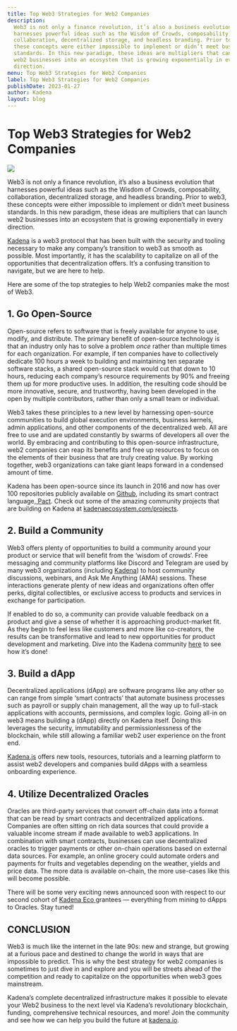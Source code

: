 ```yaml
---
title: Top Web3 Strategies for Web2 Companies
description:
  Web3 is not only a finance revolution, it’s also a business evolution that
  harnesses powerful ideas such as the Wisdom of Crowds, composability,
  collaboration, decentralized storage, and headless branding. Prior to web3,
  these concepts were either impossible to implement or didn’t meet business
  standards. In this new paradigm, these ideas are multipliers that can launch
  web2 businesses into an ecosystem that is growing exponentially in every
  direction.
menu: Top Web3 Strategies for Web2 Companies
label: Top Web3 Strategies for Web2 Companies
publishDate: 2023-01-27
author: Kadena
layout: blog
---
```


# Top Web3 Strategies for Web2 Companies

![](/assets/blog/1_AUUFCecs0s7MaKmMfKwPHQ.webp)

Web3 is not only a finance revolution, it’s also a business evolution that
harnesses powerful ideas such as the Wisdom of Crowds, composability,
collaboration, decentralized storage, and headless branding. Prior to web3,
these concepts were either impossible to implement or didn’t meet business
standards. In this new paradigm, these ideas are multipliers that can launch
web2 businesses into an ecosystem that is growing exponentially in every
direction.

[Kadena](https://kadena.io/) is a web3 protocol that has been built with the
security and tooling necessary to make any company’s transition to web3 as
smooth as possible. Most importantly, it has the scalability to capitalize on
all of the opportunities that decentralization offers. It’s a confusing
transition to navigate, but we are here to help.

Here are some of the top strategies to help Web2 companies make the most of
Web3.

## 1. Go Open-Source

Open-source refers to software that is freely available for anyone to use,
modify, and distribute. The primary benefit of open-source technology is that an
industry only has to solve a problem _once_ rather than multiple times for each
organization. For example, if ten companies have to collectively dedicate 100
hours a week to building and maintaining ten separate software stacks, a shared
open-source stack would cut that down to 10 hours, reducing each company’s
resource requirements by 90% and freeing them up for more productive uses. In
addition, the resulting code should be more innovative, secure, and trustworthy,
having been developed in the open by multiple contributors, rather than only a
small team or individual.

Web3 takes these principles to a new level by harnessing open-source communities
to build global execution environments, business kernels, admin applications,
and other components of the decentralized web. All are free to use and are
updated constantly by swarms of developers all over the world. By embracing and
contributing to this open-source infrastructure, web2 companies can reap its
benefits and free up resources to focus on the elements of their business that
are truly creating value. By working together, web3 organizations can take giant
leaps forward in a condensed amount of time.

Kadena has been open-source since its launch in 2016 and now has over 100
repositories publicly available on [Github](https://github.com/kadena-io),
including its smart contract
language,[ Pact](https://github.com/kadena-io/pact). Check out some of the
amazing community projects that are building on Kadena at
[kadenaecosystem.com/projects](https://kadenaecosystem.com/projects).

## 2. Build a Community

Web3 offers plenty of opportunities to build a community around your product or
service that will benefit from the ‘wisdom of crowds’. Free messaging and
community platforms like Discord and Telegram are used by many web3
organizations (including [Kadena](https://t.me/kadena_io)) to host community
discussions, webinars, and Ask Me Anything (AMA) sessions. These interactions
generate plenty of new ideas and organizations often offer perks, digital
collectibles, or exclusive access to products and services in exchange for
participation.

If enabled to do so, a community can provide valuable feedback on a product and
give a sense of whether it is approaching product-market fit. As they begin to
feel less like customers and more like co-creators, the results can be
transformative and lead to new opportunities for product development and
marketing. Dive into the Kadena community [here](https://kadena.io/community/)
to see how it’s done!

## 3. Build a dApp

Decentralized applications (dApp) are software programs like any other so can
range from simple ‘smart contracts’ that automate business processes such as
payroll or supply chain management, all the way up to full-stack applications
with accounts, permissions, and complex logic. Going all-in on web3 means
building a (dApp) directly on Kadena itself. Doing this leverages the security,
immutability and permissionlessness of the blockchain, while still allowing a
familiar web2 user experience on the front end.

[Kadena.js](https://github.com/kadena-community/kadena.js) offers new tools,
resources, tutorials and a learning platform to assist web2 developers and
companies build dApps with a seamless onboarding experience.

## 4. Utilize Decentralized Oracles

Oracles are third-party services that convert off-chain data into a format that
can be read by smart contracts and decentralized applications. Companies are
often sitting on rich data sources that could provide a valuable income stream
if made available to web3 applications. In combination with smart contracts,
businesses can use decentralized oracles to trigger payments or other on-chain
operations based on external data sources. For example, an online grocery could
automate orders and payments for fruits and vegetables depending on the weather,
yields and price data. The more data is available on-chain, the more use-cases
like this will become possible.

There will be some very exciting news announced soon with respect to our second
cohort of [Kadena Eco ](https://kadena.io/eco/)grantees — everything from mining
to dApps to Oracles. Stay tuned!

## CONCLUSION

Web3 is much like the internet in the late 90s: new and strange, but growing at
a furious pace and destined to change the world in ways that are impossible to
predict. This is why the best strategy for web2 companies is sometimes to just
dive in and explore and you will be streets ahead of the competition and ready
to capitalize on the opportunities when web3 goes mainstream.

Kadena’s complete decentralized infrastructure makes it possible to elevate your
Web2 business to the next level via Kadena’s revolutionary blockchain, funding,
comprehensive technical resources, and more! Join the community and see how we
can help you build the future at [kadena.io](https://kadena.io).
